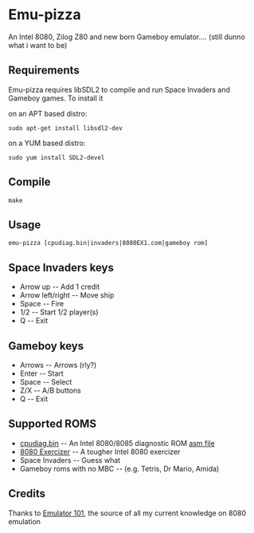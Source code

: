 # Emu-pizza
An Intel 8080, Zilog Z80 and new born Gameboy emulator.... (still dunno what i want to be)

Requirements
-----------
Emu-pizza requires libSDL2 to compile and run Space Invaders and Gameboy games. To install it

on an APT based distro:
```
sudo apt-get install libsdl2-dev
```

on a YUM based distro:
```
sudo yum install SDL2-devel
```

Compile
-------
```
make
```

Usage 
-----
```
emu-pizza [cpudiag.bin|invaders|8080EX1.com|gameboy rom]
```

Space Invaders keys
-------------------
* Arrow up -- Add 1 credit
* Arrow left/right -- Move ship
* Space -- Fire
* 1/2 -- Start 1/2 player(s)
* Q -- Exit

Gameboy keys
-------------------
* Arrows -- Arrows (rly?)
* Enter -- Start
* Space -- Select
* Z/X -- A/B buttons
* Q -- Exit

Supported ROMS
--------------
* [cpudiag.bin](http://www.emulator101.com/files/cpudiag.bin) -- An Intel 8080/8085 diagnostic ROM [asm file](http://www.emulator101.com/files/cpudiag.asm) 
* [8080 Exercizer](https://github.com/begoon/8080ex1) -- A tougher Intel 8080 exercizer
* Space Invaders -- Guess what
* Gameboy roms with no MBC -- (e.g. Tetris, Dr Mario, Amida)

Credits
-------

Thanks to [Emulator 101](http://www.emulator101.com), the source of all my current knowledge on 8080 emulation
